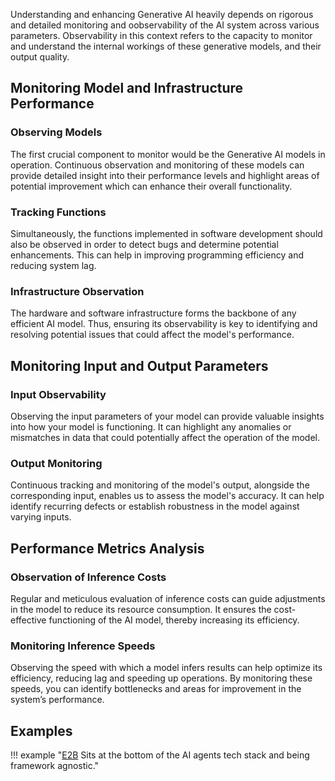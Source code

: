 Understanding and enhancing Generative AI heavily depends on rigorous and detailed monitoring and oobservability of the AI system across various parameters. Observability in this context refers to the capacity to monitor and understand the internal workings of these generative models, and their output quality. 

## Monitoring Model and Infrastructure Performance
### Observing Models
The first crucial component to monitor would be the Generative AI models in operation. Continuous observation and monitoring of these models can provide detailed insight into their performance levels and highlight areas of potential improvement which can enhance their overall functionality.

### Tracking Functions
Simultaneously, the functions implemented in software development should also be observed in order to detect bugs and determine potential enhancements. This can help in improving programming efficiency and reducing system lag.

### Infrastructure Observation
The hardware and software infrastructure forms the backbone of any efficient AI model. Thus, ensuring its observability is key to identifying and resolving potential issues that could affect the model's performance.

## Monitoring Input and Output Parameters
### Input Observability
Observing the input parameters of your model can provide valuable insights into how your model is functioning. It can highlight any anomalies or mismatches in data that could potentially affect the operation of the model.

### Output Monitoring
Continuous tracking and monitoring of the model's output, alongside the corresponding input, enables us to assess the model's accuracy. It can help identify recurring defects or establish robustness in the model against varying inputs.

## Performance Metrics Analysis
### Observation of Inference Costs
Regular and meticulous evaluation of inference costs can guide adjustments in the model to reduce its resource consumption. It ensures the cost-effective functioning of the AI model, thereby increasing its efficiency.

### Monitoring Inference Speeds
Observing the speed with which a model infers results can help optimize its efficiency, reducing lag and speeding up operations. By monitoring these speeds, you can identify bottlenecks and areas for improvement in the system’s performance.
## Examples
!!! example "[E2B](https://github.com/e2b-dev/e2b) Sits at the bottom of the AI agents tech stack and being framework agnostic."

